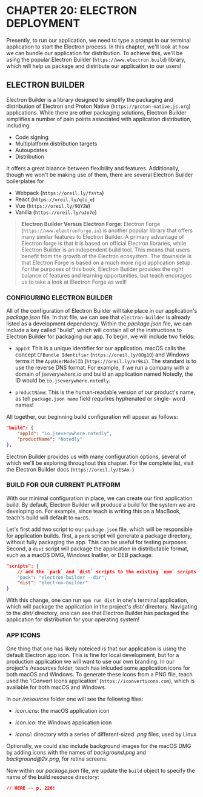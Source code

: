 # CHAPTER 20: ELECTRON DEPLOYMENT

Presently, to run our application, we need to type a prompt in our terminal
application to start the Electron process. In this chapter, we'll look at how
we can bundle our application for distribution. To achieve this, we'll be
using the popular Electron Builder (`https://www.electron.build`) library, 
which will help us package and distribute our application to our users!

## ELECTRON BUILDER

Electron Builder is a library designed to simplify the packaging and 
distribution of Electron and Proton Native (`https://proton-native.js.org`)
applications. While there are other packaging solutions, Electron
Builder simplifies a number of pain points associated with application
distribution, including:

* Code signing
* Multiplatform distribution targets
* Autoupdates
* Distribution

It offers a great blaance between flexibility and features. Additionally, 
though we won't be making use of them, there are several Electron Builder
boilerplates for 

* Webpack (`https://oreil.ly/faYta`)
* React (`https://oreil.ly/qli_e`)
* Vue (`https://oreil.ly/9QY2W`)
* Vanilla (`https://oreil.ly/uJo7e`)

> **Electron Builder Versus Electron Forge**: Electron Forge
(`https://www.electronforge.io`) is another popular library that offers
many similar features to Electron Builder. A primary advantage of Electron
forge is that it is based on official Electron libraries, while Electron
Builder is an independent build tool. This means that users benefit
from the growth of the Electron ecosystem. The downside is that Electron
Forge is based on a much more rigid application setup. For the purposes
of this book, Electron Builder provides the right balance of features
and learning opportunities, but teach encorages us to take a look at
Electron Forge as well!

### CONFIGURING ELECTRON BUILDER

All of the configuration of Electron Builder will take place in our 
application's _package.json_ file. In that file, we can see that 
`electron-builder` is already listed as a development dependency. Within
the _package.json_ file, we can include a key called "build", which will
contain all of the instructions to Electron Builder for packaging our 
app. To begin, we will include two fields:

* `appId`: This is a unique identifier for our application. macOS calls the 
concept `CFBundle Identifier` (`https://oreil.ly/OOg1O`) and Windows terms it 
the `AppUserModelID` (`https://oreil.ly/mr9si`). The standard is to use the 
reverse DNS format. For example, if we run a company with a domain of 
_jseverywhere.io_ and build an application named Notedly, the ID would be
`io.jseverywhere.notedly`.

* `productName`:  This is the human-readable version of our product's 
name, as teh `package.json name` field requrires hyphenated or single-
word names!

All together, our beginning build configuration will appear as follows:

```json
"build": {
    "appId": "io.jseverywhere.notedly",
    "productName": "Notedly"
},
```

Electron Builder provides us with many configuration options, several 
of which we'll be exploring throughout this chapter. For the complete
list, visit the Electron Builder docs (`https://oreil.ly/ESAx-`)

### BUILD FOR OUR CURRENT PLATFORM

With our minimal configuration in place, we can create our first 
application build. By default, Electron Builder will produce a build
for the system we are developing on. For example, since teach is writing
this on a MacBook, teach's build will default to `macOS`.

Let's first add two script to our `package.json` file, which will be
responsible for application builds. first, a `pack` script will generate
a package directory, without fully packaging the app. This can be useful 
for testing purposes. Second, a `dist` script will package the application
in distributable format, such as a macOS DMG, Windows Inatller, or
DEB package:

```json
"scripts": {
    // add the `pack` and `dist` scripts to the existing `npm` scripts list:
    "pack": "electron-builder --dir",
    "dist": "electron-builder"
}
```

With this change, one can run `npm run dist` in one's terminal application, 
which will package the application in the project's _dist/_ directory. 
Navigating to the _dist/_ directory, one can see that Electron Builder has
packaged the application for distribution for your operating system!

### APP ICONS

One thing that one has likely noteiced is that our application is using the
default Electron app icon. This is fine for local development, but for a 
production application we will want to use our own branding. In our
project's _/resources_ folder, teach has inlcuded some application icons
for both macOS and Windows. To generate these icons from a PNG file, teach
used the 'iConvert Icons application' (`https://iconverticons.com`), which
is available for both macOS and Windows.

In our _/resources_ folder one will see the following files:

* _icon.icns_: the macOS application icon

* _icon.ico_: the Windows application icon

* _icons/_: directory with a series of different-sized _.png_ files, 
used by Linux

Optionally, we could also include background images for the macOS DMG
by adding icons with the names of _background.png_ and 
_background@2x.png_, for retina screens.

Now within our _package.json_ file, we update the `build` object to 
specify the name of the build resource directory:

```json
// HERE -- p. 226!
```